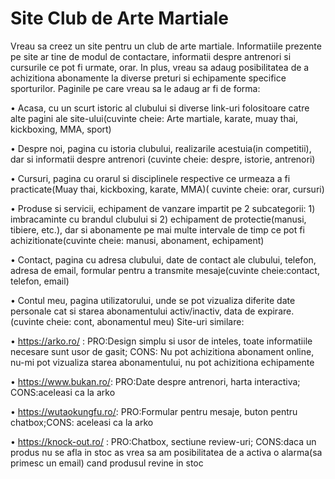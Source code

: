 # Site Club de Arte Martiale

Vreau sa creez un site pentru un club de arte martiale. Informatiile prezente pe site ar tine de modul de contactare, informatii despre antrenori si cursurile ce pot fi urmate, orar. In plus, vreau sa adaug posibilitatea de a achizitiona abonamente la diverse preturi si echipamente specifice sporturilor.
Paginile pe care vreau sa le adaug ar fi de forma:

•	Acasa, cu un scurt istoric al clubului si diverse link-uri folositoare catre alte pagini ale site-ului(cuvinte cheie: Arte martiale, karate, muay thai, kickboxing, MMA, sport)

•	Despre noi, pagina cu istoria clubului, realizarile acestuia(in competitii), dar si informatii despre antrenori (cuvinte cheie: despre, istorie, antrenori)

•	Cursuri, pagina cu orarul si disciplinele respective ce urmeaza a fi practicate(Muay thai, kickboxing, karate, MMA)( cuvinte cheie: orar, cursuri)

•	Produse si servicii, echipament de vanzare impartit pe 2 subcategorii: 1) imbracaminte cu brandul clubului si 2) echipament de protectie(manusi, tibiere, etc.), dar si abonamente pe mai multe intervale de timp ce pot fi achizitionate(cuvinte cheie: manusi, abonament, echipament)

•	Contact, pagina cu adresa clubului, date de contact ale clubului, telefon, adresa de email, formular pentru a transmite mesaje(cuvinte cheie:contact, telefon, email)

•	Contul meu, pagina utilizatorului, unde se pot vizualiza diferite date personale cat si starea abonamentului activ/inactiv, data de expirare. (cuvinte cheie: cont, abonamentul meu)
Site-uri similare:

•	https://arko.ro/ : PRO:Design simplu si usor de inteles, toate informatiile necesare sunt usor de gasit; CONS: Nu pot achizitiona abonament online, nu-mi pot vizualiza starea abonamentului, nu pot achizitiona echipamente

•	https://www.bukan.ro/: PRO:Date despre antrenori, harta interactiva; CONS:aceleasi ca la arko

•	https://wutaokungfu.ro/: PRO:Formular pentru mesaje, buton pentru chatbox;CONS: aceleasi ca la arko

•	https://knock-out.ro/ : PRO:Chatbox, sectiune review-uri; CONS:daca un produs nu se afla in stoc as vrea sa am posibilitatea de a activa o alarma(sa primesc un email) cand produsul revine in stoc


